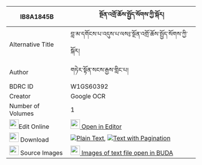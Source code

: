 |IB8A1845B|སྔོན་འགྲོ་ཆོས་སྤྱོད་སོགས་ཀྱི་སྐོར། 
| --- | --- 
|Alternative Title |བླ་མ་དགོངས་པ་འདུས་པ་ལས༔་སྔོན་འགྲོ་ཆོས་སྤྱོད་སོགས་ཀྱི་སྐོར།
|Author| གཏེར་སྟོན་སངས་རྒྱས་གླིང་པ།
|BDRC ID | W1GS60392
|Creator | Google OCR
|Number of Volumes| 1
|<img width="25" src="https://img.icons8.com/color/25/000000/edit-property.png">Edit Online| [<img width="25" src="https://avatars.githubusercontent.com/u/45091458?s=200&v=4"> Open in Editor](http://editor.openpecha.org/IB8A1845B)
|<img width="25" src="https://img.icons8.com/fluent/48/000000/download-2.png"/>  Download | [![](https://img.icons8.com/color/20/000000/txt.png)Plain Text](https://github.com/Openpecha/IB8A1845B/releases/download/v1/ngondro_chocho_sok_kyi_kor_plain_IB8A1845B.zip), [![](https://img.icons8.com/color/20/000000/txt.png)Text with Pagination](https://github.com/Openpecha/IB8A1845B/releases/download/v1/ngondro_chocho_sok_kyi_kor_pages_IB8A1845B.zip)
|<img width="25" src="https://img.icons8.com/plasticine/100/000000/pictures-folder.png"/>  Source Images | [<img width="25" src="https://library.bdrc.io/icons/BUDA-small.svg"> Images of text file open in BUDA](https://library.bdrc.io/show/bdr:W1GS60392)